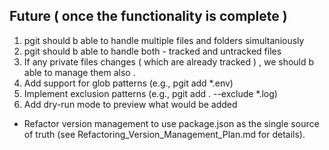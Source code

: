 ## Future ( once the functionality is complete )
1. pgit should b able to handle multiple files and folders simultaniously
2. pgit should b able to handle both - tracked and untracked files
3. If any private files changes ( which are already tracked ) , we should b able to manage them also . 
4. Add support for glob patterns (e.g., pgit add *.env)
5. Implement exclusion patterns (e.g., pgit add . --exclude *.log)
6. Add dry-run mode to preview what would be added
- Refactor version management to use package.json as the single source of truth (see Refactoring_Version_Management_Plan.md for details).